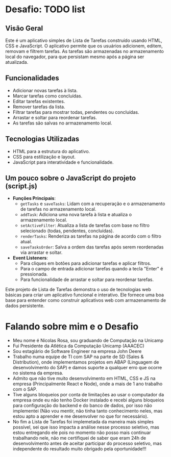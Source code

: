 # Desafio: TODO list

## Visão Geral

Este é um aplicativo simples de Lista de Tarefas construído usando HTML, CSS e JavaScript. O aplicativo permite que os usuários adicionem, editem, removam e filtrem tarefas. As tarefas são armazenadas no armazenamento local do navegador, para que persistam mesmo após a página ser atualizada.

## Funcionalidades

- Adicionar novas tarefas à lista.
- Marcar tarefas como concluídas.
- Editar tarefas existentes.
- Remover tarefas da lista.
- Filtrar tarefas para mostrar todas, pendentes ou concluídas.
- Arrastar e soltar para reordenar tarefas.
- As tarefas são salvas no armazenamento local.

## Tecnologias Utilizadas

- HTML para a estrutura do aplicativo.
- CSS para estilização e layout.
- JavaScript para interatividade e funcionalidade.


## Um pouco sobre o JavaScript do projeto (script.js)

- **Funções Principais**:
  - `getTasks` e `saveTasks`: Lidam com a recuperação e o armazenamento de tarefas no armazenamento local.
  - `addTask`: Adiciona uma nova tarefa à lista e atualiza o armazenamento local.
  - `setActiveFilter`: Atualiza a lista de tarefas com base no filtro selecionado (todas, pendentes, concluídas).
  - `renderTasks`: Renderiza as tarefas na página de acordo com o filtro atual.
  - `saveTasksOrder`: Salva a ordem das tarefas após serem reordenadas via arrastar e soltar.
- **Event Listeners**: 
  - Para cliques em botões para adicionar tarefas e aplicar filtros.
  - Para o campo de entrada adicionar tarefas quando a tecla "Enter" é pressionada.
  - Para funcionalidade de arrastar e soltar para reordenar tarefas.

Este projeto de Lista de Tarefas demonstra o uso de tecnologias web básicas para criar um aplicativo funcional e interativo. Ele fornece uma boa base para entender como construir aplicativos web com armazenamento de dados persistente.


# Falando sobre mim e o Desafio

- Meu nome é Nicolas Rosa, sou graduando de Computação na Unicamp
- Fui Presidente da Atlética da Computação Unicamp (AAACEC) 
- Sou estagiário de Software Engineer na empresa John Deere
- Trabalho numa equipe de TI com SAP na parte de SD (Sales & Distribution), onde implementamos projetos em ABAP (Linguagem de desenvolvimento do SAP) e damos suporte a qualquer erro que ocorre no sistema da empresa.
- Admito que não tive muito desenvolvimento em HTML, CSS e JS na empresa (Principalmente React e Node), onde a mais de 1 ano trabalho com o SAP.
- Tive alguns bloqueios por conta de limitações ao usar o computador da empresa onde eu não tenho Docker instalado e recebi alguns bloqueios para configuração do backend e do banco de dados, por isso não implementei (Não vou mentir, não tinha tanto conhecimento neles, mas estou apto a aprender e me desenvolver no que for necessário).
- No fim a Lista de Tarefas foi implemetada da maneira mais simples possível, sei que isso impacta a análise nesse processo seletivo, mas estou entregando ele pois no momento não posso mais continuar trabalhando nele, não me certifiquei de saber que eram 24h de desenvolvimento antes de aceitar participar do processo seletivo, mas independente do resultado muito obrigado pela oportunidade!!!
